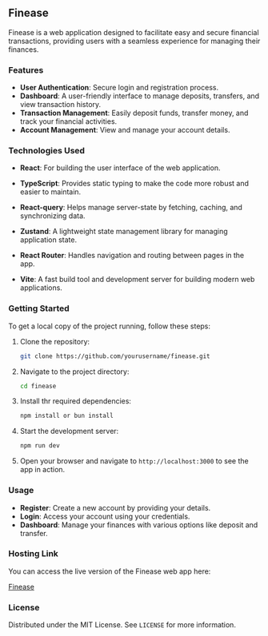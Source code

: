 ## Finease

Finease is a web application designed to facilitate easy and secure financial transactions, providing users with a seamless experience for managing their finances.

### Features

- **User Authentication**: Secure login and registration process.
- **Dashboard**: A user-friendly interface to manage deposits, transfers, and view transaction history.
- **Transaction Management**: Easily deposit funds, transfer money, and track your financial activities.
- **Account Management**: View and manage your account details.

### Technologies Used

- **React**: For building the user interface of the web application.
  
- **TypeScript**:  Provides static typing to make the code more robust and easier to maintain.
  
- **React-query**: Helps manage server-state by fetching, caching, and synchronizing data.
  
- **Zustand**:  A lightweight state management library for managing application state.
  
- **React Router**: Handles navigation and routing between pages in the app.

- **Vite**: A fast build tool and development server for building modern web applications.

### Getting Started

To get a local copy of the project running, follow these steps:

1. Clone the repository:

   ```bash
   git clone https://github.com/yourusername/finease.git
   ```

2. Navigate to the project directory:
   ```bash
   cd finease
   ```
3. Install thr required dependencies:

   ```bash
   npm install or bun install
   ```

4. Start the development server:

   ```bash
   npm run dev
   ```

5. Open your browser and navigate to `http://localhost:3000` to see the app in action.

### Usage

- **Register**: Create a new account by providing your details.
- **Login**: Access your account using your credentials.
- **Dashboard**: Manage your finances with various options like deposit and transfer.

### Hosting Link

You can access the live version of the Finease web app here:

[Finease](https://fineasee.vercel.com)


### License

Distributed under the MIT License. See `LICENSE` for more information.